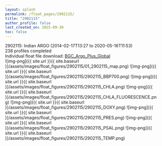 ```yaml
---
layout: splash
permalink: /float_pages/2902115/
title: "2902115"
author_profile: false
last_created_on: 2025-09-30
toc: false
---
```

 
2902115: Indian ARGO (2014-02-17T13:27 to 2020-05-16T11:53)\
238 profiles completed\
Individual float file download: [BGC_Argo_Plus_Global](https://ftp.soest.hawaii.edu/bgc_argo_plus/Individual_Floats/outliers_removed/2902115_Sprof_processed.nc)\
![img-png]({{ site.url }}{{ site.baseurl }}/assets/images/float_figures/2902115/01_2902115_map.png)
![img-png]({{ site.url }}{{ site.baseurl }}/assets/images/float_figures/2902115/2902115_BBP700.png)
![img-png]({{ site.url }}{{ site.baseurl }}/assets/images/float_figures/2902115/2902115_CHLA.png)
![img-png]({{ site.url }}{{ site.baseurl }}/assets/images/float_figures/2902115/2902115_CHLA_FLUORESCENCE.png)
![img-png]({{ site.url }}{{ site.baseurl }}/assets/images/float_figures/2902115/2902115_DOXY.png)
![img-png]({{ site.url }}{{ site.baseurl }}/assets/images/float_figures/2902115/2902115_PRES.png)
![img-png]({{ site.url }}{{ site.baseurl }}/assets/images/float_figures/2902115/2902115_PSAL.png)
![img-png]({{ site.url }}{{ site.baseurl }}/assets/images/float_figures/2902115/2902115_TEMP.png)
